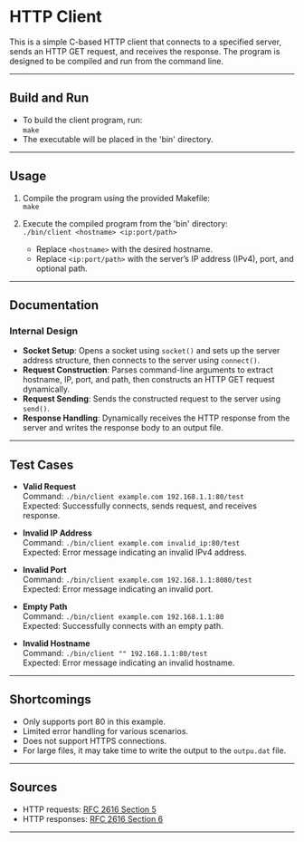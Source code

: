 # HTTP Client 

This is a simple C-based HTTP client that connects to a specified server, sends an HTTP GET request, and receives the response. The program is designed to be compiled and run from the command line.

---

## Build and Run

- To build the client program, run:  
  `make`
- The executable will be placed in the 'bin' directory.

---

## Usage

1. Compile the program using the provided Makefile:  
   `make`
   
2. Execute the compiled program from the 'bin' directory:  
   `./bin/client <hostname> <ip:port/path>`

   - Replace `<hostname>` with the desired hostname.  
   - Replace `<ip:port/path>` with the server’s IP address (IPv4), port, and optional path.

---

## Documentation

### Internal Design

- **Socket Setup**: Opens a socket using `socket()` and sets up the server address structure, then connects to the server using `connect()`.
- **Request Construction**: Parses command-line arguments to extract hostname, IP, port, and path, then constructs an HTTP GET request dynamically.
- **Request Sending**: Sends the constructed request to the server using `send()`.
- **Response Handling**: Dynamically receives the HTTP response from the server and writes the response body to an output file.

---

## Test Cases

- **Valid Request**  
  Command: `./bin/client example.com 192.168.1.1:80/test`  
  Expected: Successfully connects, sends request, and receives response.

- **Invalid IP Address**  
  Command: `./bin/client example.com invalid_ip:80/test`  
  Expected: Error message indicating an invalid IPv4 address.

- **Invalid Port**  
  Command: `./bin/client example.com 192.168.1.1:8080/test`  
  Expected: Error message indicating an invalid port.

- **Empty Path**  
  Command: `./bin/client example.com 192.168.1.1:80`  
  Expected: Successfully connects with an empty path.

- **Invalid Hostname**  
  Command: `./bin/client "" 192.168.1.1:80/test`  
  Expected: Error message indicating an invalid hostname.

---

## Shortcomings

- Only supports port 80 in this example.
- Limited error handling for various scenarios.
- Does not support HTTPS connections.
- For large files, it may take time to write the output to the `outpu.dat` file.

---

## Sources

- HTTP requests: [RFC 2616 Section 5](https://www.w3.org/Protocols/rfc2616/rfc2616-sec5.html)
- HTTP responses: [RFC 2616 Section 6](https://www.w3.org/Protocols/rfc2616/rfc2616-sec6.html)

---
